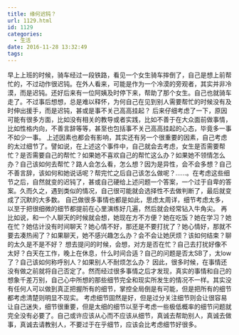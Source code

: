 ```yaml
---
title: 缘何迟钝？
url: 1129.html
id: 1129
categories:
  - 生活
date: 2016-11-28 13:32:49
tags:
---
```


早上上班的时候，骑车经过一段铁路，看见一个女生骑车摔倒了，自己是想上前帮忙的，不过动作很迟钝。在外人看来，可能是作为一个冷漠的旁观者，其实并非冷漠，而是迟钝。还好后来有一位阿姨及时停下来，帮助了那个女生。自己也就骑车走了。不过事后想想，总是难以释怀，为何自己在见到别人需要帮忙的时候没有及时伸出援手，而是迟钝，甚或是事不关己高高挂起？ 后来仔细考虑了一下，原因可能有很多方面，比如没有相关的教导或者实践，比如不善于在大众面前做事情，比如性格内向，不善言辞等等，甚至也包括事不关己高高挂起的心态，毕竟多一事不如少一事。 上述因素也都会有影响，其实还有另一个很重要的因素，自己考虑的太过细节了。譬如说，在上述这个事件中，自己就会去考虑，女生是否需要帮忙？是否需要自己的帮忙？如果她不喜欢自己的帮忙这么办？如果她不领情怎么办？自己该如何去帮忙？路人会怎么看，怎么想？因为是异性，会不会多想？自己不善言辞，该如何和她说话呢？帮完忙之后自己该怎么做呢？......。在考虑这些细节之后，自然就变的迟钝了，甚或自己硬给上述问题一个答案，一个过于自卑的答案。久而久之，遇到类似的情况，自己很可能就会选择性不去做判断了，最后就变成了沉默的大多数。 自己做很多事情也都是如此，思虑太周详，细节考虑太多，以至于把很细微的细节都提前在心里演练好几遍，然后就会经常钻入牛角尖。 再比如说，和一个人聊天的时候就会想，她现在方不方便？她在吃饭？她在学习？她在忙？她估计没有时间聊天？她心情不好，那还是不要打扰了？她心情好，那就不要去凑热闹了？如果聊天，她不感兴趣怎么办？会不会让她厌烦？该如何结束？聊的太久是不是不好？ 想去提问的时候，会想，对方是否在忙？自己去打扰好像不太好？白天在工作，晚上在休息，什么时间合适？自己的问题是否太SB了，太low了？自己该如何称呼别人？如果别人不耐烦怎么办？ 因此，很多时候，在事情还没有做之前就将自己否定了。然而经过很多事情之后才发现，真实的事情和自己的想象千差万别，自己心中所想的那些细节完全和现实所发生的情况不一样。其实没有任何人可以做到真正把握所有的细节，掌控全局倒是有可能，但是把所有的细节都考虑清楚则明显不现实。 考虑细节固然是好，但是过分关注细节则会让很容易让自己迷失，细节很重要，但是太细的细节以至于考虑一些极低概率的细节问题就完全没有必要了。自己或许应该从心而不应该从细节，真诚去帮助别人，真诚去做事，真诚去请教别人，不要过于在乎细节，应该会比考虑细节好很多。